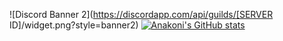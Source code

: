 ![Discord Banner 2](https://discordapp.com/api/guilds/[SERVER ID]/widget.png?style=banner2)
[![Anakoni's GitHub stats](https://github-readme-stats.vercel.app/api?username=Anakoni)](https://github.com/anuraghazra/github-readme-stats)
